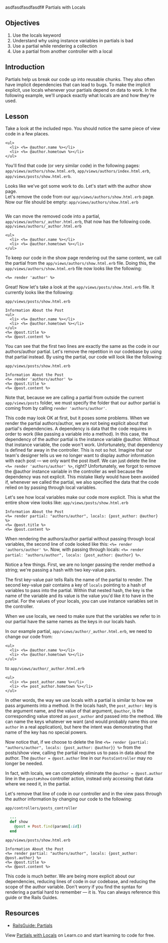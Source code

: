 asdfasdfasdfasdf# Partials with Locals 

## Objectives
1. Use the locals keyword
2. Understand why using instance variables in partials is bad
3. Use a partial while rendering a collection
4. Use a partial from another controller with a local

## Introduction

Partials help us break our code up into reusable chunks.  They also often have implicit dependencies that can lead to bugs.  To make the implicit explicit, use locals whenever your partials depend on data to work.
In the following example, we'll unpack exactly what locals are and how they're used.

## Lesson

Take a look at the included repo.  You should notice the same piece of view code in a few places.

```erb
<ul>
  <li> <%= @author.name %></li>
  <li> <%= @author.hometown %></li>
</ul>
```
You'll find that code (or very similar code) in the following pages: `app/views/authors/show.html.erb`, `app/views/authors/index.html.erb`, `app/views/posts/show.html.erb`.

Looks like we've got some work to do.  Let's start with the author show page.  
Let's remove the code from our `app/views/authors/show.html.erb` page.  Now our file should be empty:
`app/views/authors/show.html.erb`
```

```
We can move the removed code into a partial, `app/views/authors/_author.html.erb`, that now has the following code.
`app/views/authors/_author.html.erb`
```erb
<ul>
  <li> <%= @author.name %></li>
  <li> <%= @author.hometown %></li>
</ul>
```

To keep our code in the show page rendering out the same content, we call the partial from the `app/views/authors/show.html.erb` file.  Doing this, the `app/views/authors/show.html.erb` file now looks like the following:
```erb
<%= render 'author' %>
```
Great! Now let's take a look at the `app/views/posts/show.html.erb` file.  It currently looks like the following:

`app/views/posts/show.html.erb`
```erb
Information About the Post
<ul>
  <li> <%= @author.name %></li>
  <li> <%= @author.hometown %></li>
</ul>
<%= @post.title %>
<%= @post.content %>
```

You can see that the first two lines are exactly the same as the code in our authors/author partial.  Let's remove the repetition in our codebase by using that partial instead.  By using the partial, our code will look like the following:

`app/views/posts/show.html.erb`
```erb
Information About the Post
<%= render 'authors/author' %>
<%= @post.title %>
<%= @post.content %>
```

Note that, because we are calling a partial from outside the current `app/views/posts` folder, we must specify the folder that our author partial is coming from by calling `render 'authors/author'`.

This code may look OK at first, but it poses some problems.  When we render the partial authors/author, we are not being explicit about that partial's dependencies.
A dependency is data that the code requires in order to work (like passing a variable into a method).  In this case, the dependency of the author partial is the instance variable @author.  Without that instance variable, the code won't work.  Unfortunately, that dependency is defined far away in the controller.
This is not so hot.  Imagine that our team's designer tells us we no longer want to display author information with each post –– we only want the post itself.
We can just delete the line `<%= render 'authors/author' %>`, right? Unfortunately, we forgot to remove the @author instance variable in the controller as well because the dependency was not explicit.  This mistake likely would have been avoided if, whenever we called the partial, we also specified the data that the code relied on by passing through local variables.

Let's see how local variables make our code more explicit.
This is what the entire show view looks like:
`app/views/posts/show.html.erb`
```erb
Information About the Post
<%= render partial: "authors/author", locals: {post_author: @author} %>
<%= @post.title %>
<%= @post.content %>
```

When rendering the authors/author partial without passing through local variables, the second line of code looked like this: `<%= render 'authors/author' %>`.  Now, with passing through locals: `<%= render partial: "authors/author", locals: {post_author: @author} %>`.

Notice a few things.  First, we are no longer passing the render method a string; we're passing a hash with two key-value pairs.

The first key-value pair tells Rails the name of the partial to render.  The second key-value pair contains a key of `locals` pointing to a hash of variables to pass into the partial.  Within that nested hash, the key is the name of the variable and its value is the value you'd like it to have in the partial.  For the values of your locals, you can use instance variables set in the controller.

When we use locals, we need to make sure that the variables we refer to in our partial have the same names as the keys in our locals hash.

In our example partial, `app/views/author/_author.html.erb`, we need to change our code from:
```erb
<ul>
  <li> <%= @author.name %></li>
  <li> <%= @author.hometown %></li>
</ul>
```

to
`app/views/author/_author.html.erb`
```erb
<ul>
  <li> <%= post_author.name %></li>
  <li> <%= post_author.hometown %></li>
</ul>
```

In other words, the way we use locals with a partial is similar to how we pass arguments into a method.  In the locals hash, the `post_author:` key is the argument name, and the value of that argument, `@author`, is the corresponding value stored as `post_author` and passed into the method.  We can name the keys whatever we want (and would probably name this one `author` in a real application), but here the intent was demonstrating that name of the key has no special powers.

Now notice that, if we choose to delete the line `<%= render {partial: "authors/author", locals: {post_author: @author}} %>` from the posts/show view, calling the partial requires us to pass in data about the author. The `@author = @post.author` line in our `PostsController` may no longer be needed.

In fact, with locals, we can completely eliminate the `@author = @post.author` line in the `posts#show` controller action, instead only accessing that data where we need it, in the partial.

Let's remove that line of code in our controller and in the view pass through the author information by changing our code to the following:

`app/controllers/posts_controller`
```ruby
  ...
  def show
    @post = Post.find(params[:id])
  end

```

`app/views/posts/show.html.erb`
```erb
Information About the Post
<%= render partial: "authors/author", locals: {post_author: @post.author} %>
<%= @post.title %>
<%= @post.content %>
```

This code is much better.  We are being more explicit about our dependencies, reducing lines of code in our codebase, and reducing the scope of the author variable.
Don't worry if you find the syntax for rendering a partial hard to remember –– it is.  You can always reference this guide or the Rails Guides.

## Resources
* [RailsGuide: Partials](http://guides.rubyonrails.org/layouts_and_rendering.html#using-partials)

<p data-visibility='hidden'>View <a href='https://learn.co/lessons/partial-locals-reading' title='Partials with Locals'>Partials with Locals</a> on Learn.co and start learning to code for free.</p>
